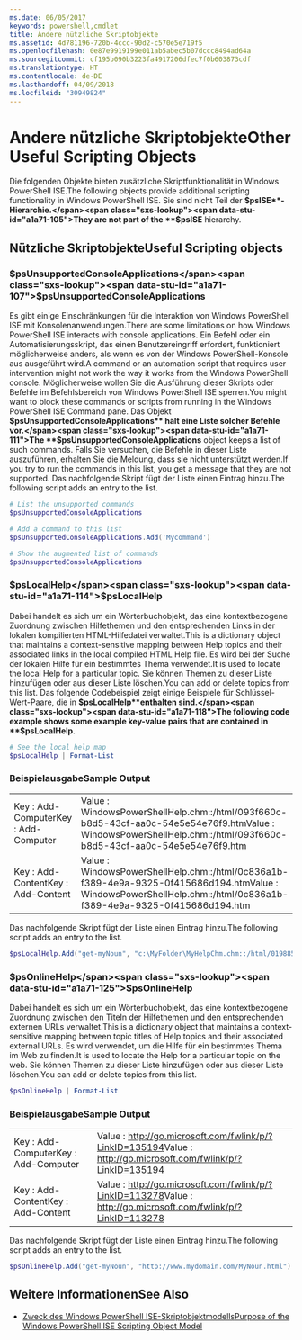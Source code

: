 ```yaml
---
ms.date: 06/05/2017
keywords: powershell,cmdlet
title: Andere nützliche Skriptobjekte
ms.assetid: 4d781196-720b-4ccc-90d2-c570e5e719f5
ms.openlocfilehash: 0e87e9919199e011ab5abec5b07dccc8494ad64a
ms.sourcegitcommit: cf195b090b3223fa4917206dfec7f0b603873cdf
ms.translationtype: HT
ms.contentlocale: de-DE
ms.lasthandoff: 04/09/2018
ms.locfileid: "30949824"
---
```

# <a name="other-useful-scripting-objects"></a><span data-ttu-id="a1a71-103">Andere nützliche Skriptobjekte</span><span class="sxs-lookup"><span data-stu-id="a1a71-103">Other Useful Scripting Objects</span></span>

<span data-ttu-id="a1a71-104">Die folgenden Objekte bieten zusätzliche Skriptfunktionalität in Windows PowerShell ISE.</span><span class="sxs-lookup"><span data-stu-id="a1a71-104">The following objects provide additional scripting functionality in Windows PowerShell ISE.</span></span> <span data-ttu-id="a1a71-105">Sie sind nicht Teil der **$psISE**-Hierarchie.</span><span class="sxs-lookup"><span data-stu-id="a1a71-105">They are not part of the **$psISE** hierarchy.</span></span>

## <a name="useful-scripting-objects"></a><span data-ttu-id="a1a71-106">Nützliche Skriptobjekte</span><span class="sxs-lookup"><span data-stu-id="a1a71-106">Useful Scripting objects</span></span>

### <a name="psunsupportedconsoleapplications"></a><span data-ttu-id="a1a71-107">$psUnsupportedConsoleApplications</span><span class="sxs-lookup"><span data-stu-id="a1a71-107">$psUnsupportedConsoleApplications</span></span>

<span data-ttu-id="a1a71-108">Es gibt einige Einschränkungen für die Interaktion von Windows PowerShell ISE mit Konsolenanwendungen.</span><span class="sxs-lookup"><span data-stu-id="a1a71-108">There are some limitations on how Windows PowerShell ISE interacts with console applications.</span></span> <span data-ttu-id="a1a71-109">Ein Befehl oder ein Automatisierungsskript, das einen Benutzereingriff erfordert, funktioniert möglicherweise anders, als wenn es von der Windows PowerShell-Konsole aus ausgeführt wird.</span><span class="sxs-lookup"><span data-stu-id="a1a71-109">A command or an automation script that requires user intervention might not work the way it works from the Windows PowerShell console.</span></span> <span data-ttu-id="a1a71-110">Möglicherweise wollen Sie die Ausführung dieser Skripts oder Befehle im Befehlsbereich von Windows PowerShell ISE sperren.</span><span class="sxs-lookup"><span data-stu-id="a1a71-110">You might want to block these commands or scripts from running in the Windows PowerShell ISE Command pane.</span></span> <span data-ttu-id="a1a71-111">Das Objekt **$psUnsupportedConsoleApplications** hält eine Liste solcher Befehle vor.</span><span class="sxs-lookup"><span data-stu-id="a1a71-111">The **$psUnsupportedConsoleApplications** object keeps a list of such commands.</span></span> <span data-ttu-id="a1a71-112">Falls Sie versuchen, die Befehle in dieser Liste auszuführen, erhalten Sie die Meldung, dass sie nicht unterstützt werden.</span><span class="sxs-lookup"><span data-stu-id="a1a71-112">If you try to run the commands in this list, you get a message that they are not supported.</span></span> <span data-ttu-id="a1a71-113">Das nachfolgende Skript fügt der Liste einen Eintrag hinzu.</span><span class="sxs-lookup"><span data-stu-id="a1a71-113">The following script adds an entry to the list.</span></span>

```powershell
# List the unsupported commands
$psUnsupportedConsoleApplications

# Add a command to this list
$psUnsupportedConsoleApplications.Add('Mycommand')

# Show the augmented list of commands
$psUnsupportedConsoleApplications
```

### <a name="pslocalhelp"></a><span data-ttu-id="a1a71-114">$psLocalHelp</span><span class="sxs-lookup"><span data-stu-id="a1a71-114">$psLocalHelp</span></span>

<span data-ttu-id="a1a71-115">Dabei handelt es sich um ein Wörterbuchobjekt, das eine kontextbezogene Zuordnung zwischen Hilfethemen und den entsprechenden Links in der lokalen kompilierten HTML-Hilfedatei verwaltet.</span><span class="sxs-lookup"><span data-stu-id="a1a71-115">This is a dictionary object that maintains a context-sensitive mapping between Help topics and their associated links in the local compiled HTML Help file.</span></span> <span data-ttu-id="a1a71-116">Es wird bei der Suche der lokalen Hilfe für ein bestimmtes Thema verwendet.</span><span class="sxs-lookup"><span data-stu-id="a1a71-116">It is used to locate the local Help for a particular topic.</span></span> <span data-ttu-id="a1a71-117">Sie können Themen zu dieser Liste hinzufügen oder aus dieser Liste löschen.</span><span class="sxs-lookup"><span data-stu-id="a1a71-117">You can add or delete topics from this list.</span></span> <span data-ttu-id="a1a71-118">Das folgende Codebeispiel zeigt einige Beispiele für Schlüssel-Wert-Paare, die in **$psLocalHelp**enthalten sind.</span><span class="sxs-lookup"><span data-stu-id="a1a71-118">The following code example shows some example key-value pairs that are contained in **$psLocalHelp**.</span></span>

```powershell
# See the local help map
$psLocalHelp | Format-List
```

### <a name="sample-output"></a><span data-ttu-id="a1a71-119">Beispielausgabe</span><span class="sxs-lookup"><span data-stu-id="a1a71-119">Sample Output</span></span>

|||
|-|-|
|<span data-ttu-id="a1a71-120">Key : Add-Computer</span><span class="sxs-lookup"><span data-stu-id="a1a71-120">Key : Add-Computer</span></span>|<span data-ttu-id="a1a71-121">Value : WindowsPowerShellHelp.chm::/html/093f660c-b8d5-43cf-aa0c-54e5e54e76f9.htm</span><span class="sxs-lookup"><span data-stu-id="a1a71-121">Value : WindowsPowerShellHelp.chm::/html/093f660c-b8d5-43cf-aa0c-54e5e54e76f9.htm</span></span>|
|<span data-ttu-id="a1a71-122">Key : Add-Content</span><span class="sxs-lookup"><span data-stu-id="a1a71-122">Key : Add-Content</span></span>|<span data-ttu-id="a1a71-123">Value : WindowsPowerShellHelp.chm::/html/0c836a1b-f389-4e9a-9325-0f415686d194.htm</span><span class="sxs-lookup"><span data-stu-id="a1a71-123">Value : WindowsPowerShellHelp.chm::/html/0c836a1b-f389-4e9a-9325-0f415686d194.htm</span></span>|

<span data-ttu-id="a1a71-124">Das nachfolgende Skript fügt der Liste einen Eintrag hinzu.</span><span class="sxs-lookup"><span data-stu-id="a1a71-124">The following script adds an entry to the list.</span></span>

```powershell
$psLocalHelp.Add("get-myNoun", "c:\MyFolder\MyHelpChm.chm::/html/0198854a-1298-57ae-aa0c-87b5e5a84712.htm")
```

### <a name="psonlinehelp"></a><span data-ttu-id="a1a71-125">$psOnlineHelp</span><span class="sxs-lookup"><span data-stu-id="a1a71-125">$psOnlineHelp</span></span>

<span data-ttu-id="a1a71-126">Dabei handelt es sich um ein Wörterbuchobjekt, das eine kontextbezogene Zuordnung zwischen den Titeln der Hilfethemen und den entsprechenden externen URLs verwaltet.</span><span class="sxs-lookup"><span data-stu-id="a1a71-126">This is a dictionary object that maintains a context-sensitive mapping between topic titles of Help topics and their associated external URLs.</span></span> <span data-ttu-id="a1a71-127">Es wird verwendet, um die Hilfe für ein bestimmtes Thema im Web zu finden.</span><span class="sxs-lookup"><span data-stu-id="a1a71-127">It is used to locate the Help for a particular topic on the web.</span></span> <span data-ttu-id="a1a71-128">Sie können Themen zu dieser Liste hinzufügen oder aus dieser Liste löschen.</span><span class="sxs-lookup"><span data-stu-id="a1a71-128">You can add or delete topics from this list.</span></span>

```powershell
$psOnlineHelp | Format-List
```

### <a name="sample-output"></a><span data-ttu-id="a1a71-129">Beispielausgabe</span><span class="sxs-lookup"><span data-stu-id="a1a71-129">Sample Output</span></span>

|||
|-|-|
|<span data-ttu-id="a1a71-130">Key : Add-Computer</span><span class="sxs-lookup"><span data-stu-id="a1a71-130">Key : Add-Computer</span></span>|<span data-ttu-id="a1a71-131">Value : http://go.microsoft.com/fwlink/p/?LinkID=135194</span><span class="sxs-lookup"><span data-stu-id="a1a71-131">Value : http://go.microsoft.com/fwlink/p/?LinkID=135194</span></span>|
|<span data-ttu-id="a1a71-132">Key : Add-Content</span><span class="sxs-lookup"><span data-stu-id="a1a71-132">Key : Add-Content</span></span>|<span data-ttu-id="a1a71-133">Value : http://go.microsoft.com/fwlink/p/?LinkID=113278</span><span class="sxs-lookup"><span data-stu-id="a1a71-133">Value : http://go.microsoft.com/fwlink/p/?LinkID=113278</span></span>|

 <span data-ttu-id="a1a71-134">Das nachfolgende Skript fügt der Liste einen Eintrag hinzu.</span><span class="sxs-lookup"><span data-stu-id="a1a71-134">The following script adds an entry to the list.</span></span>

```powershell
$psOnlineHelp.Add("get-myNoun", "http://www.mydomain.com/MyNoun.html")
```

## <a name="see-also"></a><span data-ttu-id="a1a71-135">Weitere Informationen</span><span class="sxs-lookup"><span data-stu-id="a1a71-135">See Also</span></span>

- [<span data-ttu-id="a1a71-136">Zweck des Windows PowerShell ISE-Skriptobjektmodells</span><span class="sxs-lookup"><span data-stu-id="a1a71-136">Purpose of the Windows PowerShell ISE Scripting Object Model</span></span>](../../core-powershell/ise/Purpose-of-the-Windows-PowerShell-ISE-Scripting-Object-Model.md)